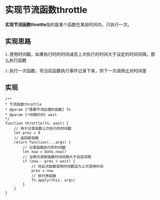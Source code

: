 # 实现节流函数throttle
**实现节流函数throttle**指的是某个函数在某段时间内，只执行一次。

## 实现思路
`1.`使用时间戳，如果执行时的时间减去上次执行的时间大于设定的时间间隔，那么执行函数

`2.`执行一次函数，将当前函数执行事件记录下来，供下一次调用比对时间差

## 实现

    /**
    * 节流函数throttle
    * @param {*需要节流处理的函数} fn 
    * @param {*间隔时间} wait 
    */
    function throttle(fn, wait) {
        // 用于记录函数上次执行的时间戳
        let prev = 0
        // 返回新函数
        return function(...args) {
            // 记录函数执行的时间戳
            let now = Date.now()
            // 当两次调用函数时间间隔大于设定间隔
            if (now - prev > wait) {
                // 将此次函数调用时间戳设为上次调用时间
                prev = now
                // 执行原函数
                fn.apply(this, args)
            }
        }
    }







 
